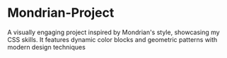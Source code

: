 # Mondrian-Project
A visually engaging project inspired by Mondrian's style, showcasing my CSS skills. It features dynamic color blocks and geometric patterns with modern design techniques
